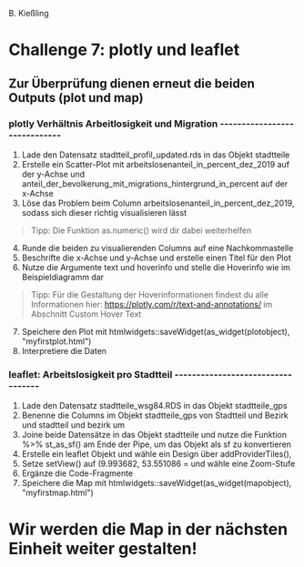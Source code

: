 B. Kießling
# Challenge 7: plotly und leaflet
## Zur Überprüfung dienen erneut die beiden Outputs (plot und map)

### plotly Verhältnis Arbeitlosigkeit und Migration -----------------------------

1. Lade den Datensatz stadtteil_profil_updated.rds in das Objekt stadtteile
2. Erstelle ein Scatter-Plot mit arbeitslosenanteil_in_percent_dez_2019 auf der y-Achse und anteil_der_bevolkerung_mit_migrations_hintergrund_in_percent auf der x-Achse
3. Löse das Problem beim Column arbeitslosenanteil_in_percent_dez_2019, sodass sich dieser richtig visualisieren lässt
> Tipp: Die Funktion as.numeric() wird dir dabei weiterhelfen
4. Runde die beiden zu visualierenden Columns auf eine Nachkommastelle
5. Beschrifte die x-Achse und y-Achse und erstelle einen Titel für den Plot
6. Nutze die Argumente text und hoverinfo und stelle die Hoverinfo wie im Beispieldiagramm dar
> Tipp: Für die Gestaltung der Hoverinformationen findest du alle Informationen hier: https://plotly.com/r/text-and-annotations/ im Abschnitt Custom Hover Text
7. Speichere den Plot mit htmlwidgets::saveWidget(as_widget(plotobject), "myfirstplot.html")
8. Interpretiere die Daten

### leaflet: Arbeitslosigkeit pro Stadtteil ----------------------------------

1. Lade den Datensatz stadtteile_wsg84.RDS in das Objekt stadtteile_gps
2. Benenne die Columns im Objekt stadtteile_gps von Stadtteil und Bezirk und stadtteil und bezirk um
3. Joine beide Datensätze in das Objekt stadtteile und nutze die Funktion %>% st_as_sf() am Ende der Pipe, um das Objekt als sf zu konvertieren
4. Erstelle ein leaflet Objekt und wähle ein Design über addProviderTiles(), 
5. Setze setView() auf (9.993682, 53.551086 = und wähle eine Zoom-Stufe
6. Ergänze die Code-Fragmente
7. Speichere die Map mit htmlwidgets::saveWidget(as_widget(mapobject), "myfirstmap.html")

# Wir werden die Map in der nächsten Einheit weiter gestalten!
